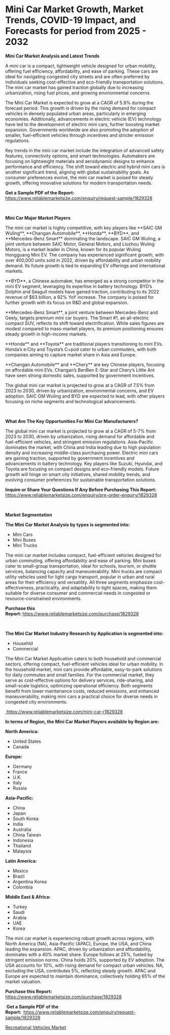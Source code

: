 <p><h1>Mini Car Market Growth, Market Trends, COVID-19 Impact, and Forecasts for period from 2025 - 2032</h1></p><p><strong>Mini Car Market Analysis and Latest Trends</strong></p>
<p><p>A mini car is a compact, lightweight vehicle designed for urban mobility, offering fuel efficiency, affordability, and ease of parking. These cars are ideal for navigating congested city streets and are often preferred by individuals seeking cost-effective and eco-friendly transportation solutions. The mini car market has gained traction globally due to increasing urbanization, rising fuel prices, and growing environmental concerns.</p><p>The Mini Car Market is expected to grow at a CAGR of 5.9% during the forecast period. This growth is driven by the rising demand for compact vehicles in densely populated urban areas, particularly in emerging economies. Additionally, advancements in electric vehicle (EV) technology have led to the development of electric mini cars, further boosting market expansion. Governments worldwide are also promoting the adoption of smaller, fuel-efficient vehicles through incentives and stricter emission regulations.</p><p>Key trends in the mini car market include the integration of advanced safety features, connectivity options, and smart technologies. Automakers are focusing on lightweight materials and aerodynamic designs to enhance performance and efficiency. The shift toward electric and hybrid mini cars is another significant trend, aligning with global sustainability goals. As consumer preferences evolve, the mini car market is poised for steady growth, offering innovative solutions for modern transportation needs.</p></p>
<p><strong>Get a Sample PDF of the Report:&nbsp;</strong> <a href="https://www.reliablemarketsize.com/enquiry/request-sample/1829328?utm_campaign=1133&utm_medium=2&utm_source=Github&utm_content=ia&utm_term=22012025&utm_id=mini-car">https://www.reliablemarketsize.com/enquiry/request-sample/1829328</a></p>
<p>&nbsp;</p>
<p><strong>Mini Car Major Market Players</strong></p>
<p><p>The mini car market is highly competitive, with key players like **SAIC GM Wuling**, **Changan Automobile**, **Honda**, **BYD**, and **Mercedes-Benz Smart** dominating the landscape. SAIC GM Wuling, a joint venture between SAIC Motor, General Motors, and Liuzhou Wuling Motors, is a market leader in China, known for its popular Wuling Hongguang Mini EV. The company has experienced significant growth, with over 400,000 units sold in 2022, driven by affordability and urban mobility demand. Its future growth is tied to expanding EV offerings and international markets.</p><p>**BYD**, a Chinese automaker, has emerged as a strong competitor in the mini EV segment, leveraging its expertise in battery technology. BYD’s Dolphin and Seagull models have gained traction, contributing to its 2022 revenue of $63 billion, a 92% YoY increase. The company is poised for further growth with its focus on R&D and global expansion.</p><p>**Mercedes-Benz Smart**, a joint venture between Mercedes-Benz and Geely, targets premium mini car buyers. The Smart #1, an all-electric compact SUV, reflects its shift toward electrification. While sales figures are modest compared to mass-market players, its premium positioning ensures steady growth in high-income markets.</p><p>**Honda** and **Toyota** are traditional players transitioning to mini EVs. Honda’s e:City and Toyota’s C+pod cater to urban commuters, with both companies aiming to capture market share in Asia and Europe.</p><p>**Changan Automobile** and **Chery** are key Chinese players, focusing on affordable mini EVs. Changan’s BenBen E-Star and Chery’s Little Ant have seen strong domestic sales, supported by government incentives.</p><p>The global mini car market is projected to grow at a CAGR of 7.5% from 2023 to 2030, driven by urbanization, environmental concerns, and EV adoption. SAIC GM Wuling and BYD are expected to lead, with other players focusing on niche segments and technological advancements.</p></p>
<p>&nbsp;</p>
<p><strong>What Are The Key Opportunities For Mini Car Manufacturers?</strong></p>
<p><p>The global mini car market is projected to grow at a CAGR of 5-7% from 2023 to 2030, driven by urbanization, rising demand for affordable and fuel-efficient vehicles, and stringent emission regulations. Asia-Pacific dominates the market, with China and India leading due to high population density and increasing middle-class purchasing power. Electric mini cars are gaining traction, supported by government incentives and advancements in battery technology. Key players like Suzuki, Hyundai, and Toyota are focusing on compact designs and eco-friendly models. Future growth will hinge on smart city initiatives, shared mobility trends, and evolving consumer preferences for sustainable transportation solutions.</p></p>
<p><strong>Inquire or Share Your Questions If Any Before Purchasing This Report:</strong> <a href="https://www.reliablemarketsize.com/enquiry/pre-order-enquiry/1829328?utm_campaign=1133&utm_medium=2&utm_source=Github&utm_content=ia&utm_term=22012025&utm_id=mini-car">https://www.reliablemarketsize.com/enquiry/pre-order-enquiry/1829328</a></p>
<p>&nbsp;</p>
<p><strong>Market Segmentation</strong></p>
<p><strong>The Mini Car Market Analysis by types is segmented into:</strong></p>
<p><ul><li>Mini Cars</li><li>Mini Buses</li><li>Mini Trucks</li></ul></p>
<p><p>The mini car market includes compact, fuel-efficient vehicles designed for urban commuting, offering affordability and ease of parking. Mini buses cater to small-group transportation, ideal for schools, tourism, or shuttle services, balancing capacity and maneuverability. Mini trucks are compact utility vehicles used for light cargo transport, popular in urban and rural areas for their efficiency and versatility. All three segments emphasize cost-effectiveness, practicality, and adaptability to tight spaces, making them suitable for diverse consumer and commercial needs in congested or resource-constrained environments.</p></p>
<p><strong>Purchase this Report:&nbsp;</strong><a href="https://www.reliablemarketsize.com/purchase/1829328?utm_campaign=1133&utm_medium=2&utm_source=Github&utm_content=ia&utm_term=22012025&utm_id=mini-car">https://www.reliablemarketsize.com/purchase/1829328</a></p>
<p>&nbsp;</p>
<p><strong>The Mini Car Market Industry Research by Application is segmented into:</strong></p>
<p><ul><li>Househld</li><li>Commercial</li></ul></p>
<p><p>The Mini Car Market Application caters to both household and commercial sectors, offering compact, fuel-efficient vehicles ideal for urban mobility. In the household market, mini cars provide affordable, easy-to-park solutions for daily commutes and small families. For the commercial market, they serve as cost-effective options for delivery services, ride-sharing, and small-scale logistics, optimizing operational efficiency. Both segments benefit from lower maintenance costs, reduced emissions, and enhanced maneuverability, making mini cars a practical choice for diverse needs in congested city environments.</p></p>
<p><a href="https://www.reliablemarketsize.com/mini-car-r1829328?utm_campaign=1133&utm_medium=2&utm_source=Github&utm_content=ia&utm_term=22012025&utm_id=mini-car">&nbsp;https://www.reliablemarketsize.com/mini-car-r1829328</a></p>
<p><strong>In terms of Region, the Mini Car Market Players available by Region are:</strong></p>
<p>
    <p> <strong> North America: </strong>
        <ul>
            <li>United States</li>
            <li>Canada</li>
        </ul>
        </p> 
    <p> <strong> Europe: </strong>
        <ul>
            <li>Germany</li>
            <li>France</li>
            <li>U.K.</li>
            <li>Italy</li>
            <li>Russia</li>
        </ul>
        </p> 
    <p> <strong> Asia-Pacific: </strong>
        <ul>
            <li>China</li>
            <li>Japan</li>
            <li>South Korea</li>
            <li>India</li>
            <li>Australia</li>
            <li>China Taiwan</li>
            <li>Indonesia</li>
            <li>Thailand</li>
            <li>Malaysia</li>
        </ul>
        </p> 
    <p> <strong> Latin America: </strong>
        <ul>
            <li>Mexico</li>
            <li>Brazil</li>
            <li>Argentina Korea</li>
            <li>Colombia</li>
        </ul>
        </p> 
    <p> <strong> Middle East & Africa: </strong>
        <ul>
            <li>Turkey</li>
            <li>Saudi</li>
            <li>Arabia</li>
            <li>UAE</li>
            <li>Korea</li>
        </ul>
    </p>
    </p>
<p><p>The mini car market is experiencing robust growth across regions, with North America (NA), Asia-Pacific (APAC), Europe, the USA, and China leading the expansion. APAC, driven by urbanization and affordability, dominates with a 40% market share. Europe follows at 25%, fueled by stringent emission norms. China holds 20%, supported by EV adoption. The USA accounts for 10%, with rising demand for compact urban vehicles. NA, excluding the USA, contributes 5%, reflecting steady growth. APAC and Europe are expected to maintain dominance, collectively holding 65% of the market valuation.</p></p>
<p><strong>Purchase this Report: </strong><a href="https://www.reliablemarketsize.com/purchase/1829328?utm_campaign=1133&utm_medium=2&utm_source=Github&utm_content=ia&utm_term=22012025&utm_id=mini-car">https://www.reliablemarketsize.com/purchase/1829328</a></p>
<p>&nbsp;<strong>Get a Sample PDF of the Report:&nbsp;&nbsp;</strong><a href="https://www.reliablemarketsize.com/enquiry/request-sample/1829328?utm_campaign=1133&utm_medium=2&utm_source=Github&utm_content=ia&utm_term=22012025&utm_id=mini-car">https://www.reliablemarketsize.com/enquiry/request-sample/1829328</a></p>
<p><strong></strong></p>
<p><p><a href="https://github.com/lessielawlis/Market-Research-Report-List-1/blob/main/recreational-vehicles-market.md?utm_campaign=1133&utm_medium=2&utm_source=Github&utm_content=ia&utm_term=22012025&utm_id=mini-car">Recreational Vehicles Market</a></p></p>